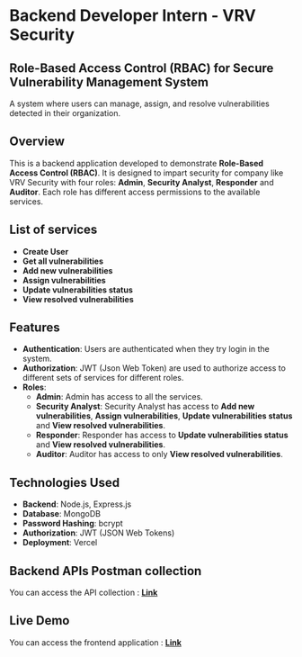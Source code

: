# Backend Developer Intern - VRV Security

## Role-Based Access Control (RBAC) for Secure Vulnerability Management System

A system where users can manage, assign, and resolve vulnerabilities detected in their organization.

## Overview

This is a backend application developed to demonstrate **Role-Based Access Control (RBAC)**. It is designed to impart security for company like VRV Security with four roles: **Admin**, **Security Analyst**, **Responder** and **Auditor**. Each role has different access permissions to the available services.

## List of services

- **Create User**
- **Get all vulnerabilities**
- **Add new vulnerabilities**
- **Assign vulnerabilities**
- **Update vulnerabilities status**
- **View resolved vulnerabilities**

## Features

- **Authentication**: Users are authenticated when they try login in the system.
- **Authorization**: JWT (Json Web Token) are used to authorize access to different sets of services for different roles.
- **Roles**:
  - **Admin**: Admin has access to all the services.
  - **Security Analyst**: Security Analyst has access to **Add new vulnerabilities**, **Assign vulnerabilities**, **Update vulnerabilities status** and **View resolved vulnerabilities**.
  - **Responder**: Responder has access to **Update vulnerabilities status** and **View resolved vulnerabilities**.
  - **Auditor**: Auditor has access to only **View resolved vulnerabilities**.

## Technologies Used

- **Backend**: Node.js, Express.js
- **Database**: MongoDB
- **Password Hashing**: bcrypt
- **Authorization**: JWT (JSON Web Tokens)
- **Deployment**: Vercel

## Backend APIs Postman collection
You can access the API collection : [**Link**](https://drive.google.com/drive/folders/1bb9ePxwhnBly889Hh5iSAh0y7e88wPIu?usp=sharing)

## Live Demo
You can access the frontend application : [**Link**](https://vrv-backend-assignment-client-side.vercel.app/)
